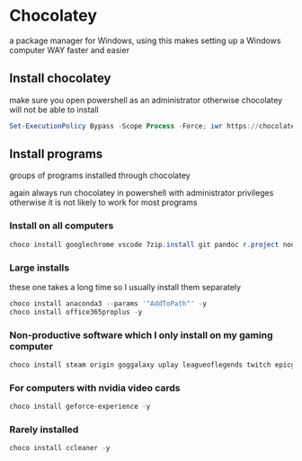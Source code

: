 # Chocolatey

a package manager for Windows, using this makes setting up a Windows computer WAY faster and easier

## Install chocolatey

make sure you open powershell as an administrator otherwise chocolatey will not be able to install

```powershell
Set-ExecutionPolicy Bypass -Scope Process -Force; iwr https://chocolatey.org/install.ps1 -UseBasicParsing | iex
```

## Install programs

groups of programs installed through chocolatey

again always run chocolatey in powershell with administrator privileges otherwise it is not likely to work for most programs

### Install on all computers

```powershell
choco install googlechrome vscode 7zip.install git pandoc r.project nodejs sumatrapdf dotnetcore-sdk julia firacode r.studio miktex zotero firefox discord logitech-options chocolateygui teamviewer hwmonitor vlc -y
```

### Large installs

these one takes a long time so I usually install them separately

```powershell
choco install anaconda3 --params '"AddToPath"' -y
choco install office365proplus -y
```

### Non-productive software which I only install on my gaming computer

```powershell
choco install steam origin goggalaxy uplay leagueoflegends twitch epicgameslauncher -y
```

### For computers with nvidia video cards

```powershell
choco install geforce-experience -y
```

### Rarely installed

```powershell
choco install ccleaner -y
```
